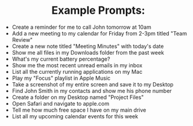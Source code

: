 <h1 align="center"><strong>Example Prompts:</strong></h1>

* Create a reminder for me to call John tomorrow at 10am
* Add a new meeting to my calendar for Friday from 2-3pm titled "Team Review"
* Create a new note titled "Meeting Minutes" with today's date
* Show me all files in my Downloads folder from the past week
* What's my current battery percentage?
* Show me the most recent unread emails in my inbox
* List all the currently running applications on my Mac
* Play my "Focus" playlist in Apple Music
* Take a screenshot of my entire screen and save it to my Desktop
* Find John Smith in my contacts and show me his phone number
* Create a folder on my Desktop named "Project Files"
* Open Safari and navigate to apple.com
* Tell me how much free space I have on my main drive
* List all my upcoming calendar events for this week